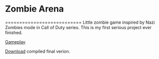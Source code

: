 # Zombie Arena
===========================
Little zombie game inspired by Nazi Zombies mode in Call of Duty series. This is my first serious project ever finished.

[Gameplay](https://www.youtube.com/watch?v=CcOu2_fUYzo)

[Download](https://drive.google.com/open?id=0B5Xiye5kjr-TdEx1MmtmNElEZWM) compiled final verion.
